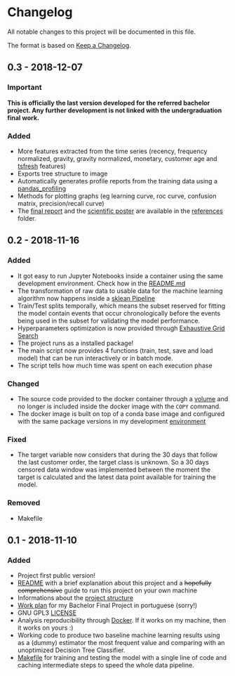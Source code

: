 # Changelog
All notable changes to this project will be documented in this file.

The format is based on [Keep a Changelog](https://keepachangelog.com/en/1.0.0/).

## 0.3 - 2018-12-07
### Important
__This is officially the last version developed for the referred bachelor project. 
Any further development is not linked with the undergraduation final work.__
### Added
- More features extracted from the time series (recency, frequency normalized, 
gravity, gravity normalized, monetary, customer age and 
[tsfresh](https://github.com/blue-yonder/tsfresh) features)
- Exports tree structure to image
- Automatically generates profile reports from the training data using 
a [pandas_profiling](https://github.com/pandas-profiling/pandas-profiling)
- Methods for plotting graphs (eg learning curve, roc curve, confusion matrix, 
precision/recall curve)
- The [final report](<references/relatorio_final pt-BR.pdf>) and 
the [scientific poster](<references/poster pt-BR.pdf>) are available in the [references](references) folder.

## 0.2 - 2018-11-16
### Added
- It got easy to run Jupyter Notebooks inside a container using the same 
development environment. Check how in the [README.md](README.md)
- The transformation of raw data to usable data for the machine learning algorithm 
now happens inside a [sklean Pipeline](https://scikit-learn.org/stable/modules/generated/sklearn.pipeline.Pipeline.html)
- Train/Test splits temporally, which means the subset reserved for fitting the 
model contain events that occur chronologically before the events being used in 
the subset for validating the model performance.
- Hyperparameters optimization is now provided through [Exhaustive Grid Search](https://scikit-learn.org/stable/modules/grid_search.html)
- The project runs as a installed package!
- The main script now provides 4 functions (train, test, save and load model) 
that can be run interactively or in batch mode.
- The script tells how much time was spent on each execution phase 

### Changed
- The source code provided to the docker container through a 
[volume](https://docs.docker.com/storage/volumes/) and no longer is included 
inside the docker image with the `COPY` command. 
- The docker image is built on top of a conda base image and configured with the 
same package versions in my development [environment](environment.yml)

### Fixed
- The target variable now considers that during the 30 days that follow the last 
customer order, the target class is unknown. So a 30 days censored data window 
was implemented between the moment the target is calculated and the latest data 
point available for training the model.  

### Removed
- Makefile

## 0.1 - 2018-11-10
### Added
- Project first public version!
- [README](README.md) with a brief explanation about this project and a ~~hopefully comprehensive~~ guide to run this project on your own machine
- Informations about the [project structure](references/project_structure.md)
- [Work plan](<references/Work Plan pt-BR.pdf>) for my Bachelor Final Project in portuguese (sorry!)
- GNU GPL3 [LICENSE](LICENSE)
- Analysis reproducibility through [Docker](https://www.docker.com/). If it works on my machine, then it works on yours :)
- Working code to produce two baseline machine learning results using as a (dummy) estimator the most frequent value and comparing with an unoptimized Decision Tree Classifier.
- [Makefile](Makefile) for training and testing the model with a single line of code and caching intermediate steps to speed the whole data pipeline.